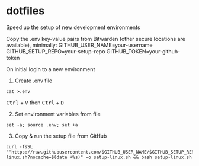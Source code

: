 # dotfiles
Speed up the setup of new development environments

Copy the .env key-value pairs from Bitwarden (other secure locations are available), minimally:
GITHUB_USER_NAME=your-username
GITHUB_SETUP_REPO=your-setup-repo
GITHUB_TOKEN=your-github-token

On initial login to a new environment

1. Create .env file

```
cat >.env
```
<kbd>Ctrl</kbd> + <kbd>V</kbd> then
<kbd>Ctrl</kbd> + <kbd>D</kbd>

2. Set environment variables from file

`set -a; source .env; set +a`

3. Copy & run the setup file from GitHub
```
curl -fsSL ""https://raw.githubusercontent.com/$GITHUB_USER_NAME/$GITHUB_SETUP_REPO/refs/heads/main/setup-linux.sh?nocache=$(date +%s)" -o setup-linux.sh && bash setup-linux.sh
```
